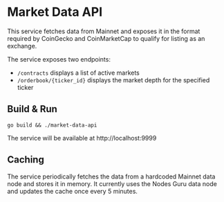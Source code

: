 # Market Data API

This service fetches data from Mainnet and exposes it in the format required by CoinGecko and CoinMarketCap to qualify for listing as an exchange.

The service exposes two endpoints:

* `/contracts` displays a list of active markets
* `/orderbook/{ticker_id}` displays the market depth for the specified ticker

## Build & Run

`go build && ./market-data-api`

The service will be available at http://localhost:9999

## Caching

The service periodically fetches the data from a hardcoded Mainnet data node and stores it in memory. It currently uses the Nodes Guru data node and updates the cache once every 5 minutes.
